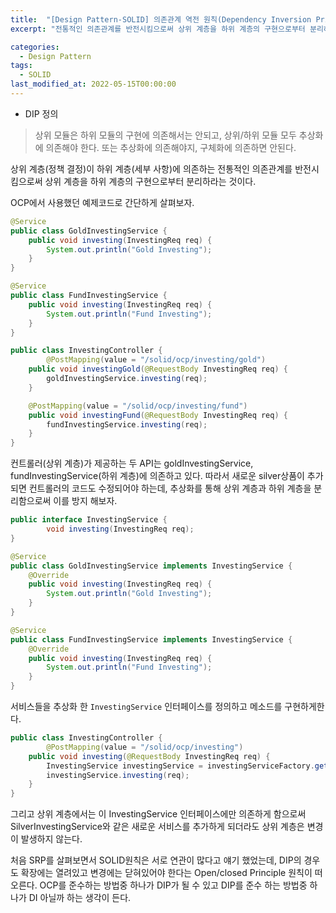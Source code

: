 ```yaml
---
title:  "[Design Pattern-SOLID] 의존관계 역전 원칙(Dependency Inversion Principle)"
excerpt: "전통적인 의존관계를 반전시킴으로써 상위 계층을 하위 계층의 구현으로부터 분리하라"

categories:
  - Design Pattern
tags:
  - SOLID
last_modified_at: 2022-05-15T00:00:00
---
```



- DIP 정의

> 상위 모듈은 하위 모듈의 구현에 의존해서는 안되고, 상위/하위 모듈 모두 추상화에 의존해야 한다.
또는 추상화에 의존해야지, 구체화에 의존하면 안된다.
> 

상위 계층(정책 결정)이 하위 계층(세부 사항)에 의존하는 전통적인 의존관계를 반전시킴으로써 상위 계층을 하위 계층의 구현으로부터 분리하라는 것이다.

OCP에서 사용했던 예제코드로 간단하게 살펴보자.

```java
@Service
public class GoldInvestingService {
    public void investing(InvestingReq req) {
        System.out.println("Gold Investing");
    }
}
```

```java
@Service
public class FundInvestingService {
    public void investing(InvestingReq req) {
        System.out.println("Fund Investing");
    }
}
```

```java
public class InvestingController {
		@PostMapping(value = "/solid/ocp/investing/gold")
    public void investingGold(@RequestBody InvestingReq req) {
        goldInvestingService.investing(req);
    }

    @PostMapping(value = "/solid/ocp/investing/fund")
    public void investingFund(@RequestBody InvestingReq req) {
        fundInvestingService.investing(req);
    }
}
```

컨트롤러(상위 계층)가 제공하는 두 API는 goldInvestingService, fundInvestingService(하위 계층)에 의존하고 있다. 따라서 새로운 silver상품이 추가되면 컨트롤러의 코드도 수정되어야 하는데, 추상화를 통해 상위 계층과 하위 계층을 분리함으로써 이를 방지 해보자.

```java
public interface InvestingService {
		void investing(InvestingReq req);
}
```

```java
@Service
public class GoldInvestingService implements InvestingService {
    @Override
    public void investing(InvestingReq req) {
        System.out.println("Gold Investing");
    }
}
```

```java
@Service
public class FundInvestingService implements InvestingService {
    @Override
    public void investing(InvestingReq req) {
        System.out.println("Fund Investing");
    }
}
```

서비스들을 추상화 한 `InvestingService` 인터페이스를 정의하고 메소드를 구현하게한다.

```java
public class InvestingController {
		@PostMapping(value = "/solid/ocp/investing")
    public void investing(@RequestBody InvestingReq req) {
        InvestingService investingService = investingServiceFactory.getByType(req.productType);
        investingService.investing(req);
    }
}
```

그리고 상위 계층에서는 이 InvestingService 인터페이스에만 의존하게 함으로써 SilverInvestingService와 같은 새로운 서비스를 추가하게 되더라도 상위 계층은 변경이 발생하지 않는다.

처음 SRP를 살펴보면서 SOLID원칙은 서로 연관이 많다고 얘기 했었는데, DIP의 경우도 확장에는 열려있고 변경에는 닫혀있어야 한다는 Open/closed Principle 원칙이 떠오른다. OCP를 준수하는 방법중 하나가 DIP가 될 수 있고 DIP를 준수 하는 방법중 하나가 DI 아닐까 하는 생각이 든다.